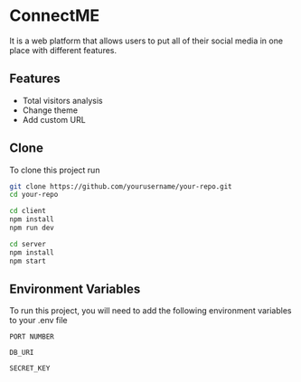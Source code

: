 
# ConnectME

It is a web platform that allows users to put all of their social media in one place with different features.


## Features

- Total visitors analysis
- Change theme
- Add custom URL



## Clone

To clone this project run

```bash
git clone https://github.com/yourusername/your-repo.git
cd your-repo
```

```bash
cd client
npm install
npm run dev
```
```bash
cd server
npm install
npm start
```
## Environment Variables

To run this project, you will need to add the following environment variables to your .env file

`PORT NUMBER`

`DB_URI`

`SECRET_KEY`

